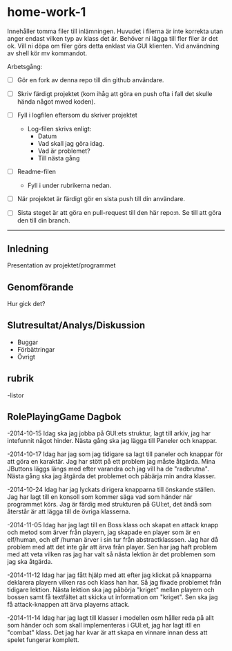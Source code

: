 ﻿home-work-1
===========

Innehåller tomma filer till inlämningen. Huvudet i filerna är inte korrekta utan anger endast vilken typ av klass det är. Behöver ni lägga till fler filer är det ok. Vill ni döpa om filer görs detta enklast via GUI klienten. Vid användning av shell kör mv kommandot.

Arbetsgång:

- [ ] Gör en fork av denna repo till din github användare.
- [ ] Skriv färdigt projektet (kom ihåg att göra en push ofta i fall det skulle hända något mwed koden).
- [ ] Fyll i logfilen eftersom du skriver projektet
    - Log-filen skrivs enligt:
        - Datum
        - Vad skall jag göra idag.
        - Vad är problemet?
        - Till nästa gång
- [ ] Readme-filen
     - Fyll i under rubrikerna nedan.
- [ ] När projektet är färdigt gör en sista push till din användare.
- [ ] Sista steget är att göra en pull-request till den här repo:n. Se till att göra den till din branch.


---


Inledning
---

Presentation av projektet/programmet


Genomförande
---

Hur gick det?


Slutresultat/Analys/Diskussion
---

- Buggar
- Förbättringar
- Övrigt

rubrik
---

-listor

RolePlayingGame Dagbok
---
-2014-10-15 Idag ska jag jobba på GUI:ets struktur, lagt till arkiv,
jag har intefunnit något hinder.
 Nästa gång ska jag lägga till Paneler och knappar.

-2014-10-17 Idag har jag som jag tidigare sa lagt till paneler och knappar för
att göra en karaktär. Jag har stött på ett problem jag måste åtgärda. Mina JButtons
läggs längs med efter varandra och jag vill ha de "radbrutna". Nästa gång ska jag
åtgärda det problemet och påbärja min andra klasser.

-2014-10-24 Idag har jag lyckats dirigera knapparna till önskande ställen. Jag har
lagt till en konsoll som kommer säga vad som händer när programmet körs. Jag är
färdig med strukturen på GUI:et, det ändå som återstår är att lägga till de övriga
klasserna.

-2014-11-05 Idag har jag lagt till en Boss klass och skapat en attack knapp och
metod som ärver från playern, jag skapade en player som är en elf/human, och elf
/human ärver i sin tur från abstractklasssen. Jag har då problem med att det inte
går att ärva från player. Sen har jag haft problem med att veta vilken ras jag har
valt så nästa lektion är det problemen som jag ska åtgärda.

-2014-11-12 Idag har jag fått hjälp med att efter jag klickat på knapparna 
deklarera playern vilken ras och klass han har. Så jag fixade problemet från tidigare
lektion. Nästa lektion ska jag påbörja "kriget" mellan playern och bossen samt 
få textfältet att skicka ut information om "kriget". Sen ska jag få attack-knappen
att ärva playerns attack.

-2014-11-14 Idag har jag lagt till klasser i modellen osm håller reda på allt som händer
och som skall implementeras i GUI:et, jag har lagt itll en "combat" klass. Det
jag har kvar är att skapa en vinnare innan dess att spelet fungerar komplett.

